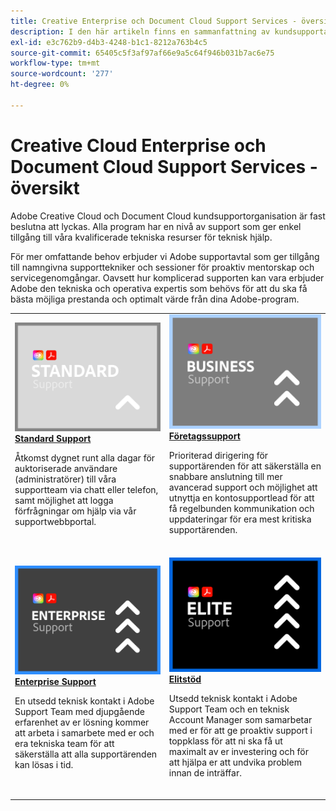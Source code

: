 ```yaml
---
title: Creative Enterprise och Document Cloud Support Services - översikt
description: I den här artikeln finns en sammanfattning av kundsupportalternativen för Adobe Creative Cloud och Document Cloud. De här alternativen är Standard, Business, Enterprise och Elite.
exl-id: e3c762b9-d4b3-4248-b1c1-8212a763b4c5
source-git-commit: 65405c5f3af97af66e9a5c64f946b031b7ac6e75
workflow-type: tm+mt
source-wordcount: '277'
ht-degree: 0%

---
```


# Creative Cloud Enterprise och Document Cloud Support Services - översikt

Adobe Creative Cloud och Document Cloud kundsupportorganisation är fast beslutna att lyckas. Alla program har en nivå av support som ger enkel tillgång till våra kvalificerade tekniska resurser för teknisk hjälp.

För mer omfattande behov erbjuder vi Adobe supportavtal som ger tillgång till namngivna supporttekniker och sessioner för proaktiv mentorskap och servicegenomgångar. Oavsett hur komplicerad supporten kan vara erbjuder Adobe den tekniska och operativa expertis som behövs för att du ska få bästa möjliga prestanda och optimalt värde från dina Adobe-program.

<table style="table-layout:fixed">
<tr>
  <td>
    <a href="assets/DMeStandardSupportDatasheet_2022.pdf">
    <img alt="Standard" src="assets/STANDARDSupportThumbnailCC.png"/>
    </a>
    <div>
    <a href="assets/DMeStandardSupportDatasheet_2022.pdf"><strong>Standard Support</strong></a> 
    </div>
    <p>Åtkomst dygnet runt alla dagar för auktoriserade användare (administratörer) till våra supportteam via chatt eller telefon, samt möjlighet att logga förfrågningar om hjälp via vår supportwebbportal. </p>
    <br>
  </td>
  <td>
    <a href="assets/DMeBusinessSupportDatasheet_2022.pdf">
      <img alt="Företag" src="assets/BusinessSupportThumbnailCC.png">
    </a>
    <div>
    <a href="assets/DMeBusinessSupportDatasheet_2022.pdf"><strong>Företagssupport</strong></a>
    </div>
    <p>Prioriterad dirigering för supportärenden för att säkerställa en snabbare anslutning till mer avancerad support och möjlighet att utnyttja en kontosupportlead för att få regelbunden kommunikation och uppdateringar för era mest kritiska supportärenden.</p>
    <br>
  </td>
</tr>
<tr>
  <td>
    <a href="assets/DMeEnterpriseSupportDatasheet_2022.pdf">
    <img alt="Enterprise" src="assets/EnterpriseSupportThumbnailxx.png"/>
    </a>
    <div>
    <a href="assets/DMeEnterpriseSupportDatasheet_2022.pdf"><strong>Enterprise Support</strong></a>
    </div>
    <p>En utsedd teknisk kontakt i Adobe Support Team med djupgående erfarenhet av er lösning kommer att arbeta i samarbete med er och era tekniska team för att säkerställa att alla supportärenden kan lösas i tid.</p>
    <br>
  </td>
  <td>
    <a href="assets/DMeEliteSupportDatasheet_2022.pdf">
      <img alt="Elit" src="assets/EliteSupportThumbnailcc.png">
    </a>
    <div>
    <a href="assets/DMeEliteSupportDatasheet_2022.pdf"><strong>Elitstöd</strong></a>
    </div>
    <p>Utsedd teknisk kontakt i Adobe Support Team och en teknisk Account Manager som samarbetar med er för att ge proaktiv support i toppklass för att ni ska få ut maximalt av er investering och för att hjälpa er att undvika problem innan de inträffar.</p>
    <br>
  </td>
</tr>
</table>
